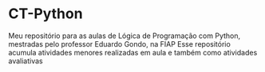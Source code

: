 # CT-Python
Meu repositório para as aulas de Lógica de Programação com Python, mestradas pelo professor Eduardo Gondo, na FIAP
Esse repositório acumula atividades menores realizadas em aula e também como atividades avaliativas
